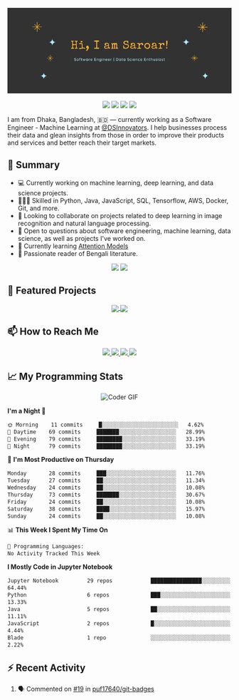 <p align="center">
 <img src="https://raw.githubusercontent.com/golamSaroar/golamsaroar/master/cover.png" alt="Sk Golam Saroar">
</p>

<p align="center">
 <img src="https://img.shields.io/github/last-commit/golamSaroar/golamsaroar">
 <a href="https://gist.github.com/golamSaroar"><img src="https://badges.pufler.dev/gists/golamsaroar"></a>
 <a href="https://github.com/golamSaroar?tab=repositories"><img src="https://img.shields.io/github/stars/golamSaroar?affiliations=OWNER%2CCOLLABORATOR&color=success"></a>
 <a href="https://github.com/golamsaroar/?tab=followers"><img src="https://img.shields.io/github/followers/golamsaroar?label=Followers&color=success"></a>
</p>

I am from Dhaka, Bangladesh, 🇧🇩 — currently working as a Software Engineer - Machine Learning at <a href="https://github.com/DSInnovators">@DSInnovators</a>. I help businesses process their data and glean insights from those in order to improve their products and services and better reach their target markets.

## 🌯 Summary

- 💻 Currently working on machine learning, deep learning, and data science projects.
- 👨🏼‍💻 Skilled in Python, Java, JavaScript, SQL, Tensorflow, AWS, Docker, Git, and more.
- 👀 Looking to collaborate on projects related to deep learning in image recognition and natural language processing.
- 💬 Open to questions about software engineering, machine learning, data science, as well as projects I've worked on.
- 🌱 Currently learning [Attention Models](https://www.coursera.org/learn/attention-models-in-nlp)
- 📖 Passionate reader of Bengali literature.

<p align = "center">
  <img src="https://github-readme-stats.vercel.app/api?username=golamsaroar&count_private=true&show_icons=true&theme=graywhite&line_height=27&hide_border=true">
  <img src="https://github-readme-stats.vercel.app/api/top-langs/?username=golamsaroar&hide=jupyter%20notebook,html&theme=graywhite&hide_border=true">
</p>

## 🔖 Featured Projects

<p align="center">
  <a href="https://github.com/golamSaroar/facial-expression-detection">
   <img align="center" src="https://github-readme-stats.vercel.app/api/pin/?username=golamsaroar&repo=facial-expression-detection&theme=graywhite" />
  </a>
  <a href="https://github.com/golamSaroar/python-interactive-dashboard">
   <img align="center" src="https://github-readme-stats.vercel.app/api/pin/?username=golamsaroar&repo=python-interactive-dashboard&theme=graywhite" />
  </a>
</p>

## 📫 How to Reach Me

<p align="center">
 <a href="http://golamsaroar.com/">
  <img src="https://img.shields.io/badge/golamsaroar.com-%23206A5D.svg?&style=for-the-badge&logo=jquery&logoColor=white" />
 </a>
 <a href="https://www.linkedin.com/in/iamsaroar/">
  <img src="https://img.shields.io/badge/connect-%230077B5.svg?&style=for-the-badge&logo=linkedin&logoColor=white" />
 </a>
 <a href="https://join.skype.com/invite/kMn3ZnbRcdFS">
  <img src="https://img.shields.io/badge/chat-%2300AFF0.svg?&style=for-the-badge&logo=skype&logoColor=white" />
 </a>
 <a href="mailto:emailsaroar@gmail.com">
  <img src="https://img.shields.io/badge/email-%23C14438.svg?&style=for-the-badge&logo=Gmail&logoColor=white" />
 </a>
</p>

## 📈 My Programming Stats

<p align="center">
 <img src="https://media.giphy.com/media/SWoSkN6DxTszqIKEqv/giphy.gif" alt="Coder GIF" width="500" height="400">
</p>

<!--START_SECTION:waka-->
**I'm a Night 🦉** 

```text
🌞 Morning    11 commits     █░░░░░░░░░░░░░░░░░░░░░░░░   4.62% 
🌆 Daytime    69 commits     ███████░░░░░░░░░░░░░░░░░░   28.99% 
🌃 Evening    79 commits     ████████░░░░░░░░░░░░░░░░░   33.19% 
🌙 Night      79 commits     ████████░░░░░░░░░░░░░░░░░   33.19%

```
📅 **I'm Most Productive on Thursday** 

```text
Monday       28 commits     ███░░░░░░░░░░░░░░░░░░░░░░   11.76% 
Tuesday      27 commits     ██░░░░░░░░░░░░░░░░░░░░░░░   11.34% 
Wednesday    24 commits     ██░░░░░░░░░░░░░░░░░░░░░░░   10.08% 
Thursday     73 commits     ███████░░░░░░░░░░░░░░░░░░   30.67% 
Friday       24 commits     ██░░░░░░░░░░░░░░░░░░░░░░░   10.08% 
Saturday     38 commits     ████░░░░░░░░░░░░░░░░░░░░░   15.97% 
Sunday       24 commits     ██░░░░░░░░░░░░░░░░░░░░░░░   10.08%

```


📊 **This Week I Spent My Time On** 

```text
💬 Programming Languages: 
No Activity Tracked This Week

```

**I Mostly Code in Jupyter Notebook** 

```text
Jupyter Notebook         29 repos            ████████████████░░░░░░░░░   64.44% 
Python                   6 repos             ███░░░░░░░░░░░░░░░░░░░░░░   13.33% 
Java                     5 repos             ██░░░░░░░░░░░░░░░░░░░░░░░   11.11% 
JavaScript               2 repos             █░░░░░░░░░░░░░░░░░░░░░░░░   4.44% 
Blade                    1 repo              ░░░░░░░░░░░░░░░░░░░░░░░░░   2.22%

```



<!--END_SECTION:waka-->

## :zap: Recent Activity

<!--START_SECTION:activity-->
1. 🗣 Commented on [#19](https://github.com/puf17640/git-badges/issues/19) in [puf17640/git-badges](https://github.com/puf17640/git-badges)
<!--END_SECTION:activity-->
